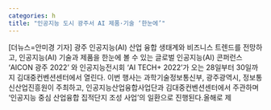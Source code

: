 ```yaml
---
categories: h
title: "인공지능 도시 광주서 AI 제품·기술 ‘한눈에’"
---
```

[더뉴스=안미경 기자] 광주 인공지능(AI) 산업 융합 생태계와 비즈니스 트렌드를 전망하고, 인공지능(AI) 기술과 제품을 한눈에 볼 수 있는 글로벌 인공지능(AI) 콘퍼런스 ‘AICON 광주 2022’ 와 인공지능전시회 ‘AI TECH+ 2022’가 오는 28일부터 30일까지 김대중컨벤션센터에서 열린다.																이번 행사는 과학기술정보통신부, 광주광역시, 정보통신산업진흥원이 주최하고, 인공지능산업융합사업단과 김대중컨벤션센터에서 주관하며 ‘인공지능 중심 산업융합 집적단지 조성 사업’의 일환으로 진행된다.올해로 제